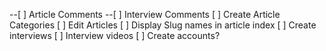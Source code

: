 --[ ] Article Comments
--[ ] Interview Comments
[ ] Create Article Categories
[ ] Edit Articles
[ ] Display Slug names in article index
[ ] Create interviews
[ ] Interview videos
[ ] Create accounts?
